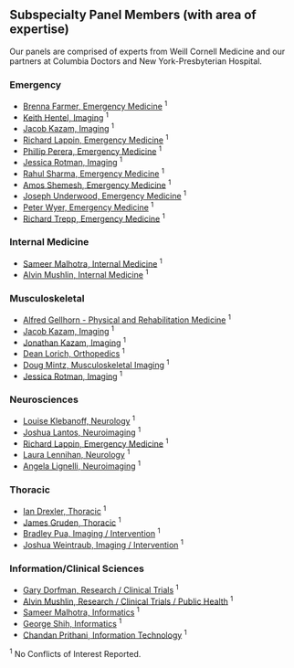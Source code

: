 ## Subspecialty Panel Members (with area of expertise)

Our panels are comprised of experts from Weill Cornell Medicine and our partners at Columbia Doctors and New York-Presbyterian Hospital.


### Emergency
* [Brenna Farmer, Emergency Medicine](https://weillcornell.org/bmfarmer) <sup>1</sup>
* [Keith Hentel, Imaging](https://weillcornell.org/khentel) <sup>1</sup>
* [Jacob Kazam, Imaging](https://weillcornell.org/j-jacob-kazam-md) <sup>1</sup>
* [Richard Lappin, Emergency Medicine](https://weillcornell.org/rilappin) <sup>1</sup>
* [Phillip Perera, Emergency Medicine](http://vivo.med.cornell.edu/display/cwid-pererap) <sup>1</sup>
* [Jessica Rotman, Imaging](https://weillcornell.org/jessica-rotman-md) <sup>1</sup>
* [Rahul Sharma, Emergency Medicine](https://weillcornell.org/rsharma) <sup>1</sup>
* [Amos Shemesh, Emergency Medicine](https://weillcornell.org/amos-shemesh-md) <sup>1</sup>
* [Joseph Underwood, Emergency Medicine](https://www.nyp.org/physician/junderwood) <sup>1</sup>
* [Peter Wyer, Emergency Medicine](https://www.emergencymedicine.columbia.edu/profile/peter-c-wyer-md) <sup>1</sup>
* [Richard Trepp, Emergency Medicine](https://www.columbiadoctors.org/richard-c-trepp-md) <sup>1</sup>

### Internal Medicine
* [Sameer Malhotra, Internal Medicine](https://weillcornell.org/smalhotra) <sup>1</sup>
* [Alvin Mushlin, Internal Medicine](https://weillcornell.org/amushlin) <sup>1</sup>

### Musculoskeletal
* [Alfred Gellhorn - Physical and Rehabilitation Medicine](https://weillcornell.org/acgellhorn) <sup>1</sup>
* [Jacob Kazam, Imaging](https://weillcornell.org/j-jacob-kazam-md) <sup>1</sup>
* [Jonathan Kazam, Imaging](https://www.nyp.org/physician/jkazam) <sup>1</sup>
* [Dean Lorich, Orthopedics](http://vivo.med.cornell.edu/display/person656074) <sup>1</sup>
* [Doug Mintz, Musculoskeletal Imaging](https://www.hss.edu/physicians_mintz-douglas.asp) <sup>1</sup>
* [Jessica Rotman, Imaging](https://weillcornell.org/jessica-rotman-md) <sup>1</sup>

### Neurosciences
* [Louise Klebanoff, Neurology](https://weillcornell.org/lklebanoff) <sup>1</sup>
* [Joshua Lantos, Neuroimaging](https://weillcornell.org/jlantos) <sup>1</sup>
* [Richard Lappin, Emergency Medicine](https://weillcornell.org/rilappin) <sup>1</sup>
* [Laura Lennihan, Neurology](https://www.columbiadoctors.org/laura-lennihan-md) <sup>1</sup>
* [Angela Lignelli, Neuroimaging](https://www.columbiadoctors.org/angela-lignelli-md) <sup>1</sup>

### Thoracic
* [Ian Drexler, Thoracic](http://vivo.med.cornell.edu/display/cwid-ird7002) <sup>1</sup>
* [James Gruden, Thoracic](https://weillcornell.org/jfgruden) <sup>1</sup>
* [Bradley Pua, Imaging / Intervention](https://weillcornell.org/bpua) <sup>1</sup>
* [Joshua Weintraub, Imaging / Intervention](https://www.columbiadoctors.org/joshua-l-weintraub-md) <sup>1</sup>

### Information/Clinical Sciences
* [Gary Dorfman, Research / Clinical Trials](http://vivo.med.cornell.edu/display/cwid-gsd2005) <sup>1</sup>
* [Alvin Mushlin, Research / Clinical Trials / Public Health](https://weillcornell.org/amushlin) <sup>1</sup>
* [Sameer Malhotra, Informatics](https://weillcornell.org/smalhotra) <sup>1</sup>
* [George Shih, Informatics](https://weillcornell.org/gshih) <sup>1</sup>
* [Chandan Prithani, Information Technology](https://www.linkedin.com/in/chandan-prithiani-a68b434) <sup>1</sup>

<!-- * [Natasha Desai, Emergency/Sports Medicine](http://vesta.cumc.columbia.edu/ortho/facdb/profile/profile.php?id=nd2498) <sup>1</sup>
* [Biren Bhatt, Emergency Medicine](https://www.nyp.org/physician/babhatt) <sup>1</sup>
* [Fereshteh Sani, Emergency Medicine](https://www.nyp.org/physician/fsani) <sup>1</sup> -->
<!-- * [Andrew Einstein, Cardiac Imaging](https://www.nyp.org/physician/ajeinstein) <sup>1</sup>
* [James Min, Cardiac Imaging](http://vivo.med.cornell.edu/display/cwid-jkm2001) <sup>1</sup>
* [Jonathan Weinsaft, Cardiac Imaging](http://vivo.med.cornell.edu/display/cwid-jww2001) <sup>1</sup>
* [Quynh Truong, Cardiac Imaging](http://vivo.med.cornell.edu/display/cwid-qat9001) <sup>1</sup>
* [Robert Kim, Cardiology](https://weillcornell.org/robertjkim) <sup>1</sup> -->

<sup>1</sup> No Conflicts of Interest Reported.

<script type='text/javascript'>
var links = document.links;

for (var i = 0; i < links.length; i++) {
  if (links[i].hostname != window.location.hostname) {
    links[i].target = '_blank';
  }
}
</script>

  [aucbackpain]: https://docs.google.com/spreadsheets/d/1fGB72y4sQ1a4cjbkFmkx7XH1p6dprUG_36_3hLZ-wOU/edit#gid=813947164
